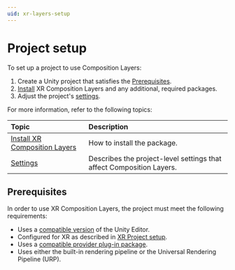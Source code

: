 ```yaml
---
uid: xr-layers-setup
---
```


# Project setup

To set up a project to use Composition Layers:

1. Create a Unity project that satisfies the [Prerequisites](#prerequisites).
2. [Install](xref:xr-layers-install) XR Composition Layers and any additional, required packages.
3. Adjust the project's [settings](xref:xr-layers-settings).

For more information, refer to the following topics:

| Topic | Description |
| :---- | :---------- |
| [Install  XR Composition Layers](xref:xr-layers-install) | How to install the package. |
| [Settings](xref:xr-layers-settings) | Describes the project-level settings that affect Composition Layers. |

## Prerequisites

In order to use XR Composition Layers, the project must meet the following requirements:

* Uses a [compatible version](xref:xr-layers-install#editor-compatibility) of the Unity Editor.
* Configured for XR as described in [XR Project setup](xref:configuring-project-for-xr).
* Uses a [compatible provider plug-in package](xref:xr-layers-install#required-packages).
* Uses either the built-in rendering pipeline or the Universal Rendering Pipeline (URP).
